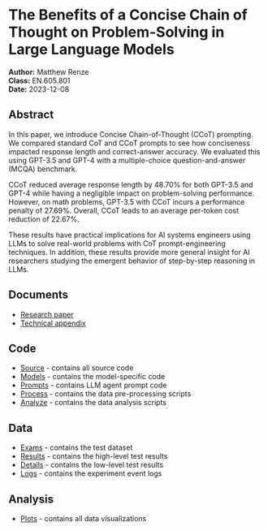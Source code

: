# The Benefits of a Concise Chain of Thought on Problem-Solving in Large Language Models

**Author:** Matthew Renze  
**Class:** EN.605.801  
**Date:** 2023-12-08  

## Abstract
In this paper, we introduce Concise Chain-of-Thought (CCoT) prompting. We compared standard CoT and CCoT prompts to see how conciseness impacted response length and correct-answer accuracy. We evaluated this using GPT-3.5 and GPT-4 with a multiple-choice question-and-answer (MCQA) benchmark.

CCoT reduced average response length by 48.70% for both GPT-3.5 and GPT-4 while having a negligible impact on problem-solving performance. However, on math problems, GPT-3.5 with CCoT incurs a performance penalty of 27.69%. Overall, CCoT leads to an average per-token cost reduction of 22.67%.

These results have practical implications for AI systems engineers using LLMs to solve real-world problems with CoT prompt-engineering techniques. In addition, these results provide more general insight for AI researchers studying the emergent behavior of step-by-step reasoning in LLMs.

## Documents
- [Research paper](http://arxiv.org/abs/2401.05618)
- [Technical appendix](technical-appendix.pdf)

## Code
- [Source](source/) - contains all source code
- [Models](source/models) - contains the model-specific code
- [Prompts](source/agents) - contains LLM agent prompt code
- [Process](source/process/) - contains the data pre-processing scripts
- [Analyze](source/analyze/) - contains the data analysis scripts

## Data
- [Exams](exams/) - contains the test dataset
- [Results](results/) - contains the high-level test results
- [Details](details/) - contains the low-level test results
- [Logs](logs/) - contains the experiment event logs


## Analysis
- [Plots](plots/) - contains all data visualizations

